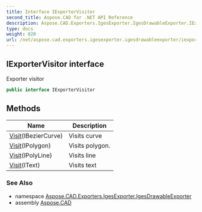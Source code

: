 ```yaml
---
title: Interface IExporterVisitor
second_title: Aspose.CAD for .NET API Reference
description: Aspose.CAD.Exporters.IgesExporter.IgesDrawableExporter.IExporterVisitor interface. Exporter visitor
type: docs
weight: 820
url: /net/aspose.cad.exporters.igesexporter.igesdrawableexporter/iexportervisitor/
---
```

## IExporterVisitor interface

Exporter visitor

```csharp
public interface IExporterVisitor
```

## Methods

| Name | Description |
| --- | --- |
| [Visit](../../aspose.cad.exporters.igesexporter.igesdrawableexporter/iexportervisitor/visit/#visit)(IBezierCurve) | Visits curve |
| [Visit](../../aspose.cad.exporters.igesexporter.igesdrawableexporter/iexportervisitor/visit/#visit_1)(IPolygon) | Visits polygon. |
| [Visit](../../aspose.cad.exporters.igesexporter.igesdrawableexporter/iexportervisitor/visit/#visit_2)(IPolyLine) | Visits line |
| [Visit](../../aspose.cad.exporters.igesexporter.igesdrawableexporter/iexportervisitor/visit/#visit_3)(IText) | Visits text |

### See Also

* namespace [Aspose.CAD.Exporters.IgesExporter.IgesDrawableExporter](../../aspose.cad.exporters.igesexporter.igesdrawableexporter/)
* assembly [Aspose.CAD](../../)


